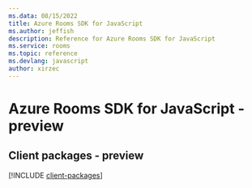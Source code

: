 ```yaml
---
ms.data: 08/15/2022
title: Azure Rooms SDK for JavaScript
ms.author: jeffish
description: Reference for Azure Rooms SDK for JavaScript
ms.service: rooms
ms.topic: reference
ms.devlang: javascript
author: xirzec
---
```

# Azure Rooms SDK for JavaScript - preview

## Client packages - preview
[!INCLUDE [client-packages](rooms-client-index.md)]